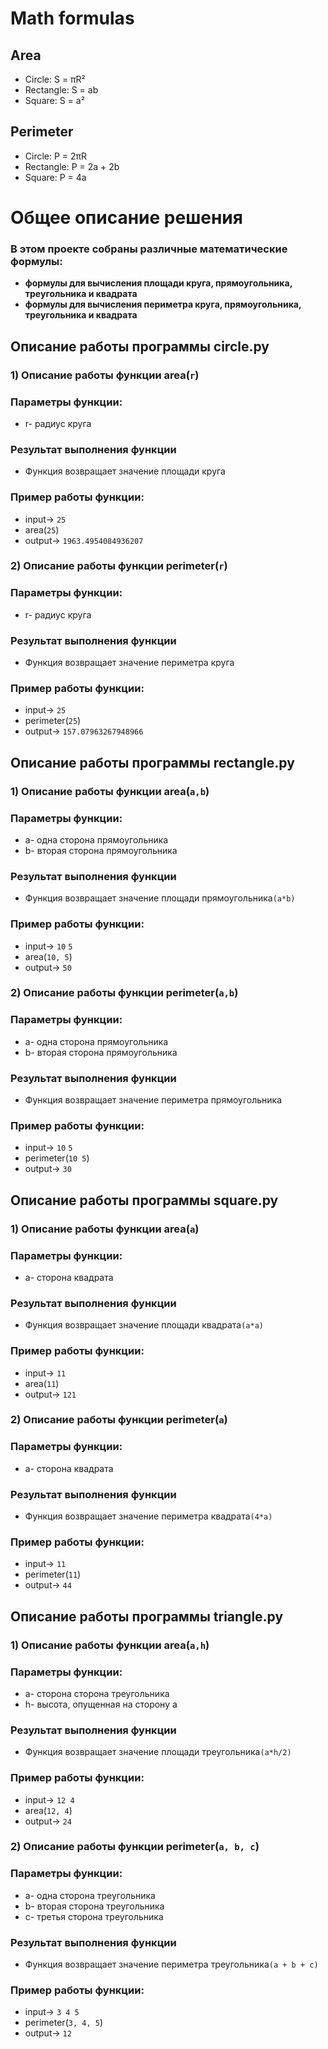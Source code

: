 # Math formulas
## Area
- Circle: S = πR²
- Rectangle: S = ab
- Square: S = a²

## Perimeter
- Circle: P = 2πR
- Rectangle: P = 2a + 2b
- Square: P = 4a
# Общее описание решения
### В этом проекте собраны различные математические формулы:
- **формулы для вычисления площади круга, прямоугольника, треугольника и квадрата**
- **формулы для вычисления периметра круга, прямоугольника, треугольника и квадрата**

## Описание работы программы circle.py

### 1) Описание работы функции area(`r`)
### Параметры функции:
- r- радиус круга

### Результат выполнения функции
- Функция возвращает значение площади круга

### Пример работы функции:
- input-> `25` 
- area(`25`)
- output-> `1963.4954084936207`

### 2) Описание работы функции perimeter(`r`)
### Параметры функции:
- r- радиус круга

### Результат выполнения функции
- Функция возвращает значение периметра круга

### Пример работы функции:
- input-> `25`
- perimeter(`25`)
- output-> `157.07963267948966`

## Описание работы программы rectangle.py

### 1) Описание работы функции area(`a,b`)
### Параметры функции:
- a- одна сторона прямоугольника
- b- вторая сторона прямоугольника

### Результат выполнения функции
- Функция возвращает значение площади прямоугольника`(a*b)`

### Пример работы функции:
- input-> `10` `5`
- area(`10, 5`)
- output-> `50`

### 2) Описание работы функции perimeter(`a,b`)
### Параметры функции:
- a- одна сторона прямоугольника
- b- вторая сторона прямоугольника

### Результат выполнения функции
- Функция возвращает значение периметра прямоугольника

### Пример работы функции:
- input-> `10` `5`
- perimeter(`10 5`)
- output-> `30`


## Описание работы программы square.py
### 1) Описание работы функции area(`a`)
### Параметры функции:
- a- сторона квадрата

### Результат выполнения функции
- Функция возвращает значение площади квадрата`(a*a)`

### Пример работы функции:
- input-> `11` 
- area(`11`)
- output-> `121`

### 2) Описание работы функции perimeter(`a`)
### Параметры функции:
- a- сторона квадрата

### Результат выполнения функции
- Функция возвращает значение периметра квадрата`(4*a)`

### Пример работы функции:
- input-> `11`
- perimeter(`11`)
- output-> `44`

## Описание работы программы triangle.py
### 1) Описание работы функции area(`a,h`)
### Параметры функции:
- a- сторона сторона треугольника
- h- высота, опущенная на сторону a

### Результат выполнения функции
- Функция возвращает значение площади треугольника`(a*h/2)`

### Пример работы функции:
- input-> `12 4` 
- area(`12, 4`)
- output-> `24`

### 2) Описание работы функции perimeter(`a, b, c`)
### Параметры функции:
- a- одна сторона треугольника
- b- вторая сторона треугольника
- c- третья сторона треугольника

### Результат выполнения функции
- Функция возвращает значение периметра треугольника`(a + b + c)`

### Пример работы функции:
- input-> `3 4 5`
- perimeter(`3, 4, 5`)
- output-> `12`